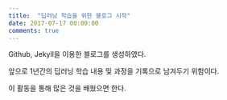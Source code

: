 ```yaml
---
title:  "딥러닝 학습을 위한 블로그 시작"
date: 2017-07-17 00:00:00
comments: true
---
```


Github, Jekyll을 이용한 블로그를 생성하였다.

앞으로 1년간의 딥러닝 학습 내용 및 과정을 기록으로 남겨두기 위함이다.

이 활동을 통해 많은 것을 배웠으면 한다.
